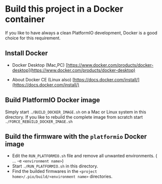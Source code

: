 # Build this project in a Docker container

If you like to have always a clean PlatformIO development, Docker is a good choice for this requirement.

## Install Docker

- Docker Desktop (Mac,PC) [https://www.docker.com/products/docker-desktop](https://www.docker.com/products/docker-desktop)

- About Docker CE (Linux also) [https://docs.docker.com/install/](https://docs.docker.com/install/)

## Build PlatformIO Docker image

Simply start `./BUILD_DOCKER_IMAGE.sh` on a Mac or Linux system in this directory.
If you like to rebuild the complete image from scratch start `./FORCE_REBUILD_DOCKER_IMAGE.sh`

## Build the firmware with the `platformio` Docker image

- Edit the `RUN_PLATFORMIO.sh` file and remove all unwanted environments. ( ... -e `<environment name>`)
- Start `./RUN_PLATFORMIO.sh` in this directory.
- Find the builded firmwares in the `<project home>/.pio/build/<environment name>` directories.
